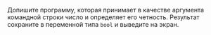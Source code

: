 Допишите программу, которая принимает в качестве аргумента командной строки число и определяет его четность. Результат сохраните в переменной типа `bool` и выведите на экран.
